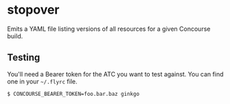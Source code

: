 # stopover

Emits a YAML file listing versions of all resources for a given Concourse build.

## Testing

You'll need a Bearer token for the ATC you want to test against. You can
find one in your `~/.flyrc` file.

```
$ CONCOURSE_BEARER_TOKEN=foo.bar.baz ginkgo
```